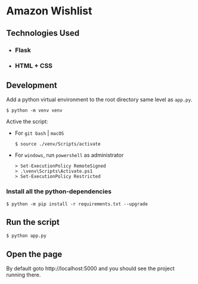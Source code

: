 # Amazon Wishlist

## Technologies Used
+ ### Flask
+ ### HTML + CSS

## Development
Add a python virtual environment to the root directory same level as `app.py`. 
```console
$ python -m venv venv
```
Active the script:

  + For `git bash` | `macOS`
    ```console
    $ source ./venv/Scripts/activate
    ```

  + For `windows`, run `powershell` as administrator
    ```console
    > Set-ExecutionPolicy RemoteSigned
    > .\venv\Scripts\Activate.ps1
    > Set-ExecutionPolicy Restricted
    ```

### Install all the python-dependencies

```console
$ python -m pip install -r requirements.txt --upgrade
```

## Run the script
```console
$ python app.py
```

## Open the page
By default goto http://localhost:5000 and you should see the project running there.